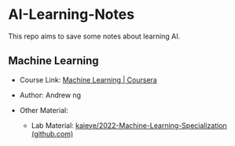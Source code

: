 # AI-Learning-Notes
This repo aims to save some notes about learning AI. 



## Machine Learning

- Course Link: [Machine Learning | Coursera](https://www.coursera.org/specializations/machine-learning-introduction)

- Author: Andrew ng

- Other Material:
  - Lab Material: [kaieye/2022-Machine-Learning-Specialization (github.com)](https://github.com/kaieye/2022-Machine-Learning-Specialization)


